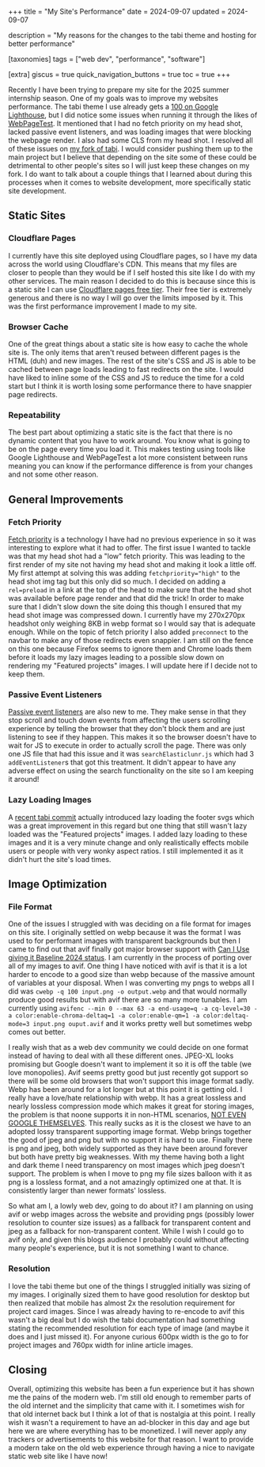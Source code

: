 +++
title = "My Site's Performance"
date = 2024-09-07
updated = 2024-09-07

description = "My reasons for the changes to the tabi theme and hosting for better performance"

[taxonomies]
tags = ["web dev", "performance", "software"]

[extra]
giscus = true
quick_navigation_buttons = true
toc = true
+++

Recently I have been trying to prepare my site for the 2025 summer internship season. One of my goals was to improve my websites performance. The tabi theme I use already gets a [100 on Google Lighthouse](https://pagespeed.web.dev/analysis/https-www-traudt-dev/mp1q56nnpm?form_factor=mobile), but I did notice some issues when running it through the likes of [WebPageTest](https://www.webpagetest.org/result/240906_BiDcYQ_9TB/). It mentioned that I had no fetch priority on my head shot, lacked passive event listeners, and was loading images that were blocking the webpage render. I also had some CLS from my head shot. I resolved all of these issues on [my fork of tabi](https://github.com/blaine-t/site). I would consider pushing them up to the main project but I believe that depending on the site some of these could be detrimental to other people's sites so I will just keep these changes on my fork. I do want to talk about a couple things that I learned about during this processes when it comes to website development, more specifically static site development.

## Static Sites

### Cloudflare Pages

I currently have this site deployed using Cloudflare pages, so I have my data across the world using Cloudflare's CDN. This means that my files are closer to people than they would be if I self hosted this site like I do with my other services. The main reason I decided to do this is because since this is a static site I can use [Cloudflare pages free tier](https://pages.cloudflare.com/). Their free tier is extremely generous and there is no way I will go over the limits imposed by it. This was the first performance improvement I made to my site.

### Browser Cache

One of the great things about a static site is how easy to cache the whole site is. The only items that aren't reused between different pages is the HTML (duh) and new images. The rest of the site's CSS and JS is able to be cached between page loads leading to fast redirects on the site. I would have liked to inline some of the CSS and JS to reduce the time for a cold start but I think it is worth losing some performance there to have snappier page redirects.

### Repeatability

The best part about optimizing a static site is the fact that there is no dynamic content that you have to work around. You know what is going to be on the page every time you load it. This makes testing using tools like Google Lighthouse and WebPageTest a lot more consistent between runs meaning you can know if the performance difference is from your changes and not some other reason.

## General Improvements

### Fetch Priority

[Fetch priority](https://web.dev/articles/fetch-priority) is a technology I have had no previous experience in so it was interesting to explore what it had to offer. The first issue I wanted to tackle was that my head shot had a "low" fetch priority. This was leading to the first render of my site not having my head shot and making it look a little off. My first attempt at solving this was adding `fetchpriority="high"` to the head shot img tag but this only did so much. I decided on adding a `rel=preload` in a link at the top of the head to make sure that the head shot was available before page render and that did the trick! In order to make sure that I didn't slow down the site doing this though I ensured that my head shot image was compressed down. I currently have my 270x270px headshot only weighing 8KB in webp format so I would say that is adequate enough. While on the topic of fetch priority I also added `preconnect` to the navbar to make any of those redirects even snappier. I am still on the fence on this one because Firefox seems to ignore them and Chrome loads them before it loads my lazy images leading to a possible slow down on rendering my "Featured projects" images. I will update here if I decide not to keep them.

### Passive Event Listeners

[Passive event listeners](https://developer.chrome.com/docs/lighthouse/best-practices/uses-passive-event-listeners) are also new to me. They make sense in that they stop scroll and touch down events from affecting the users scrolling experience by telling the browser that they don't block them and are just listening to see if they happen. This makes it so the browser doesn't have to wait for JS to execute in order to actually scroll the page. There was only one JS file that had this issue and it was `searchElasticlunr.js` which had 3 `addEventListener`s that got this treatment. It didn't appear to have any adverse effect on using the search functionality on the site so I am keeping it around!

### Lazy Loading Images

A [recent tabi commit](https://github.com/blaine-t/tabi/commit/9e7b845e544758792831da520379e04089909b78) actually introduced lazy loading the footer svgs which was a great improvement in this regard but one thing that still wasn't lazy loaded was the "Featured projects" images. I added lazy loading to these images and it is a very minute change and only realistically effects mobile users or people with very wonky aspect ratios. I still implemented it as it didn't hurt the site's load times.

## Image Optimization

### File Format

One of the issues I struggled with was deciding on a file format for images on this site. I originally settled on webp because it was the format I was used to for performant images with transparent backgrounds but then I came to find out that avif finally got major browser support with [Can I Use giving it Baseline 2024 status](https://caniuse.com/avif). I am currently in the process of porting over all of my images to avif. One thing I have noticed with avif is that it is a lot harder to encode to a good size than webp because of the massive amount of variables at your disposal. When I was converting my pngs to webps all I did was `cwebp -q 100 input.png -o output.webp` and that would normally produce good results but with avif there are so many more tunables. I am currently using `avifenc --min 0 --max 63 -a end-usage=q -a cq-level=30 -a color:enable-chroma-deltaq=1 -a color:enable-qm=1 -a color:deltaq-mode=3 input.png ouput.avif` and it works pretty well but sometimes webp comes out better.

I really wish that as a web dev community we could decide on one format instead of having to deal with all these different ones. JPEG-XL looks promising but Google doesn't want to implement it so it is off the table (we love monopolies). Avif seems pretty good but just recently got support so there will be some old browsers that won't support this image format sadly. Webp has been around for a lot longer but at this point it is getting old. I really have a love/hate relationship with webp. It has a great lossless and nearly lossless compression mode which makes it great for storing images, the problem is that noone supports it in non-HTML scenarios, [NOT EVEN GOOGLE THEMSELVES](https://groups.google.com/a/webmproject.org/g/webp-discuss/c/mmMVhoWqqUw). This really sucks as it is the closest we have to an adopted lossy transparent supporting image format. Webp brings together the good of jpeg and png but with no support it is hard to use. Finally there is png and jpeg, both widely supported as they have been around forever but both have pretty big weaknesses. With my theme having both a light and dark theme I need transparency on most images which jpeg doesn't support. The problem is when I move to png my file sizes balloon with it as png is a lossless format, and a not amazingly optimized one at that. It is consistently larger than newer formats' lossless.

So what am I, a lowly web dev, going to do about it? I am planning on using avif or webp images across the website and providing pngs (possibly lower resolution to counter size issues) as a fallback for transparent content and jpeg as a fallback for non-transparent content. While I wish I could go to avif only, and given this blogs audience I probably could without affecting many people's experience, but it is not something I want to chance.

### Resolution

I love the tabi theme but one of the things I struggled initially was sizing of my images. I originally sized them to have good resolution for desktop but then realized that mobile has almost 2x the resolution requirement for project card images. Since I was already having to re-encode to avif this wasn't a big deal but I do wish the tabi documentation had something stating the recommended resolution for each type of image (and maybe it does and I just missed it). For anyone curious 600px width is the go to for project images and 760px width for inline article images.

## Closing

Overall, optimizing this website has been a fun experience but it has shown me the pains of the modern web. I'm still old enough to remember parts of the old internet and the simplicity that came with it. I sometimes wish for that old internet back but I think a lot of that is nostalgia at this point. I really wish it wasn't a requirement to have an ad-blocker in this day and age but here we are where everything has to be monetized. I will never apply any trackers or advertisements to this website for that reason. I want to provide a modern take on the old web experience through having a nice to navigate static web site like I have now!
